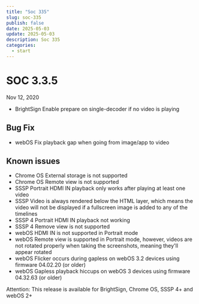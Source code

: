 ```yaml
---
title: "Soc 335"
slug: soc-335
publish: false
date: 2025-05-03
update: 2025-05-03
description: Soc 335
categories:
  - start
---
```


SOC 3.3.5
=========

Nov 12, 2020

* BrightSign Enable prepare on single-decoder if no video is playing

Bug Fix
-------

* webOS Fix playback gap when going from image/app to video

Known issues
------------

* Chrome OS External storage is not supported
* Chrome OS Remote view is not supported
* SSSP Portrait HDMI IN playback only works after playing at least one video
* SSSP Video is always rendered below the HTML layer, which means the video will not be displayed if a fullscreen image is added to any of the timelines
* SSSP 4 Portrait HDMI IN playback not working
* SSSP 4 Remove view is not supported
* webOS HDMI IN is not supported in Portrait mode
* webOS Remote view is supported in Portrait mode, however, videos are not rotated properly when taking the screenshots, meaning they'll appear rotated
* webOS Flicker occurs during gapless on webOS 3.2 devices using firmware 04.02.20 (or older)
* webOS Gapless playback hiccups on webOS 3 devices using firmware 04.32.63 (or older)

Attention: This release is available for BrightSign, Chrome OS, SSSP 4+ and webOS 2+
